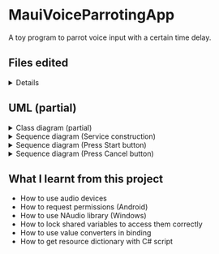 # MauiVoiceParrotingApp

A toy program to parrot voice input with a certain time delay.

## Files edited

<details>
<summary>Details</summary>

 - MauiVoiceParrotingApp/
     - Converters/
         - [BusyStateToIndicatorColorConverter.cs](./MauiVoiceParrotingApp/Converters/BusyStateToIndicatorColorConverter.cs)
     - Platforms/
         - Android/
             - [AndroidManifest.xml](./MauiVoiceParrotingApp/Platforms/Android/AndroidManifest.xml)
             - [VoicePlayer.cs](./MauiVoiceParrotingApp/Platforms/Android/VoicePlayer.cs)
             - [VoiceRecorder.cs](./MauiVoiceParrotingApp/Platforms/Android/VoiceRecorder.cs)
         - Windows/
             - [VoiceParrotingService.cs](./MauiVoiceParrotingApp/Platforms/Windows/VoiceParrotingService.cs)
             - [VoicePlayer.cs](./MauiVoiceParrotingApp/Platforms/Windows/VoicePlayer.cs)
             - [VoiceRecorder.cs](./MauiVoiceParrotingApp/Platforms/Windows/VoiceRecorder.cs)
     - Services/
         - [VoiceDataSharedBuffer.cs](./MauiVoiceParrotingApp/Services/VoiceDataSharedBuffer.cs)
         - [VoiceParrotingService.cs](./MauiVoiceParrotingApp/Services/VoiceParrotingService.cs)
         - [VoicePlayer.cs](./MauiVoiceParrotingApp/Services/VoicePlayer.cs)
         - [VoiceRecorder.cs](./MauiVoiceParrotingApp/Services/VoiceRecorder.cs)
     - ViewModels/
         - [VoiceParrotingServiceStateViewModel.cs](./MauiVoiceParrotingApp/ViewModels/VoiceParrotingServiceStateViewModel.cs)
     - [MainPage.xaml](./MauiVoiceParrotingApp/MainPage.xaml)
     - [MainPage.xaml.cs](./MauiVoiceParrotingApp/MainPage.xaml.cs)
</details>

## UML (partial)

<details>
<summary>Class diagram (partial)</summary>

![Class Diagram](./uml/VoiceParroting.png)
</details>

<details>
<summary>Sequence diagram (Service construction)</summary>

![Sequence Diagram](./uml/VoiceParrotingSequence_ServiceConstruct.png)
</details>

<details>
<summary>Sequence diagram (Press Start button)</summary>

![Sequence Diagram](./uml/VoiceParrotingSequence_Start.png)
</details>

<details>
<summary>Sequence diagram (Press Cancel button)</summary>

![Sequence Diagram](./uml/VoiceParrotingSequence_Cancel.png)
</details>

## What I learnt from this project

- How to use audio devices
- How to request permissions (Android)
- How to use NAudio library (Windows)
- How to lock shared variables to access them correctly
- How to use value converters in binding
- How to get resource dictionary with C# script
